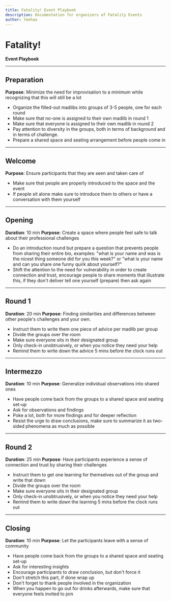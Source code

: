 ```yaml
---
title: Fatality! Event Playbook
description: Documentation for organizers of Fatality Events
author: Yeehaa
---
```


# Fatality! 
**Event Playbook**

---

## Preparation

**Purpose**: Minimize the need for improvisation to a minimum while recognizing that this will still be a lot

- Organize the filled-out madlibs into groups of 3-5 people, one for each round
- Make sure that no-one is assigned to their own madlib in round 1
- Make sure that everyone is assigned to their own madlib in round 2
- Pay attention to diversity in the groups, both in terms of background and in terms of challenge.
- Prepare a shared space and seating arrangement before people come in

---

## Welcome

**Purpose**: Ensure participants that they are seen and taken care of

- Make sure that people are properly introduced to the space and the event 
- If people sit alone make sure to introduce them to others or have a conversation with them yourself

---

## Opening 

**Duration**: 10 min
**Purpose**: Create a space where people feel safe to talk about their professional challenges

- Do an introduction round but prepare a question that prevents people from sharing their entire bio, examples: "what is your name and was is the nicest thing someone did for you this week?" or "what is your name and can you share one funny quirk about yourself?"
- Shift the attention to the need for vulnerability in order to create connection and trust, encourage people to share moments that illustrate this, if they don't deliver tell one yourself (prepare) then ask again

---

## Round 1

**Duration**: 20 min
**Purpose**: Finding similarities and differences between other people's challenges and your own.

- Instruct them to write them one piece of advice per madlib per group 
- Divide the groups over the room
- Make sure everyone sits in their designated group
- Only check-in unobtrusively, or when you notice they need your help
- Remind them to write down the advice 5 mins before the clock runs out

---

## Intermezzo 

**Duration**: 10 min
**Purpose**: Generalize individual observations into shared ones

- Have people come back from the groups to a shared space and seating set-up
- Ask for observations and findings
- Poke a lot, both for more findings and for deeper reflection
- Resist the urge to draw conclusions, make sure to summarize it as two-sided phenomena as much as possible

---

## Round 2

**Duration**: 25 min
**Purpose**: Have participants experience a sense of connection and trust by sharing their challenges

- Instruct them to get one learning for themselves out of the group and write that down 
- Divide the groups over the room
- Make sure everyone sits in their designated group
- Only check-in unobtrusively, or when you notice they need your help
- Remind them to write down the learning 5 mins before the clock runs out

---

## Closing

**Duration**: 10 min
**Purpose**: Let the participants leave with a sense of community

- Have people come back from the groups to a shared space and seating set-up
- Ask for interesting insights
- Encourage participants to draw conclusion, but don't force it
- Don't stretch this part, if done wrap up
- Don't forget to thank people involved in the organization
- When you happen to go out for drinks afterwards, make sure that everyone feels invited to join


